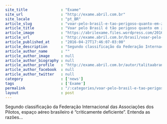 ```yaml
---
site_title               : "Exame"
site_url                 : "http://exame.abril.com.br"
site_locale              : "pt_BR"
article_slug             : "voar-pelo-brasil-e-tao-perigoso-quanto-em-zonas-de-guerra"
article_title            : "Voar pelo Brasil é tão perigoso quanto em zonas de guerra"
article_image            : "https://abrilexame.files.wordpress.com/2016/09/size_960_16_9_congonhas38.jpg?quality=70&strip=all&w=960"
article_url              : "http://exame.abril.com.br/brasil/voar-pelo-brasil-e-tao-perigoso-quanto-em-zonas-de-guerra/"
article_published_at     : "2016-04-27T17:46:07-03:00"
article_description      : "Segundo classificação da Federação Internacional das Associações dos Pilotos, espaço aéreo brasileiro é “criticamente deficiente”. Entenda as razões..."
article_author_name      : ""
article_author_image     : null
article_author_biography : null
article_author_profile   : "http://exame.abril.com.br/autor/talitaabrantes/"
article_author_facebook  : null
article_author_twitter   : null
category                 : ['news']
tags                     : ['Exame']
permalink                : "/:categories/voar-pelo-brasil-e-tao-perigoso-quanto-em-zonas-de-guerra/"
layout                   : post
---
```


Segundo classificação da Federação Internacional das Associações dos Pilotos, espaço aéreo brasileiro é “criticamente deficiente”. Entenda as razões...

